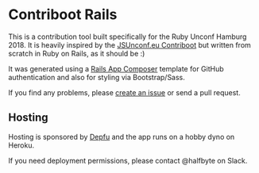 # Contriboot Rails

This is a contribution tool built specifically for the Ruby Unconf Hamburg 2018. It is heavily inspired by the [JSUnconf.eu Contriboot](https://github.com/jsunconf/2017.contriboot) but written from scratch in Ruby on Rails, as it should be :)

It was generated using a [Rails App Composer](https://github.com/RailsApps/rails_apps_composer) template for GitHub authentication and also for styling via Bootstrap/Sass.

If you find any problems, please [create an issue](https://github.com/rughh/contriboot-rails/issues) or send a pull request.

## Hosting

Hosting is sponsored by [Depfu](https://depfu.com) and the app runs on a hobby dyno on Heroku.

If you need deployment permissions, please contact @halfbyte on Slack.

